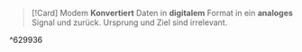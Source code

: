 >[!Card] Modem
>**Konvertiert** Daten in **digitalem** Format in ein **analoges** Signal und zurück.
>Ursprung und Ziel sind irrelevant.
<!--SR:!2025-07-21,9,250-->

^629936
